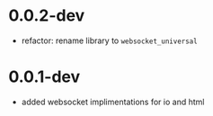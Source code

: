 # 0.0.2-dev

- refactor: rename library to `websocket_universal`

# 0.0.1-dev

- added websocket implimentations for io and html
